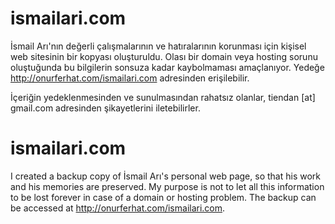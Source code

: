 # ismailari.com
İsmail Arı'nın değerli çalışmalarının ve hatıralarının korunması için kişisel web sitesinin bir kopyası oluşturuldu. Olası bir domain veya hosting sorunu oluştuğunda bu bilgilerin sonsuza kadar kaybolmaması amaçlanıyor. Yedeğe http://onurferhat.com/ismailari.com adresinden erişilebilir. 

İçeriğin yedeklenmesinden ve sunulmasından rahatsız olanlar, tiendan [at] gmail.com adresinden şikayetlerini iletebilirler.

# ismailari.com
I created a backup copy of İsmail Arı's personal web page, so that his work and his memories are preserved. My purpose is not to let all this information to be lost forever in case of a domain or hosting problem. The backup can be accessed at http://onurferhat.com/ismailari.com. 
